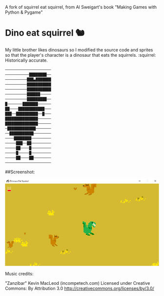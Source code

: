A fork of squirrel eat squirrel, from Al Sweigart's book "Making Games with Python & Pygame"

Dino eat squirrel 🐿
===================================

My little brother likes dinosaurs so I modified the source code and sprites
so that the player's character is a dinosaur that eats the squirrels. :squirrel:
Historically accurate.

```
─────────────────────
───────────████████──
──────────███▄███████
──────────███████████
──────────███████████
──────────██████─────
──────────█████████──
█───────███████──────
██────████████████───
███──██████████──█───
███████████████──────
███████████████──────
─█████████████───────
──███████████────────
────████████─────────
─────███──██─────────
─────██────█─────────
─────█─────█─────────
─────██────██────────
─────────────────────
```


##Screenshot:

![screen](/screenshot1.png)


Music credits:

"Zanzibar"
Kevin MacLeod (incompetech.com)
Licensed under Creative Commons: By Attribution 3.0
http://creativecommons.org/licenses/by/3.0/
